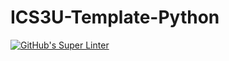 # ICS3U-Template-Python

[![GitHub's Super Linter](https://github.com/michael-clermont1/ICS3U-Unit4-02-Python/workflows/GitHub's%20Super%20Linter/badge.svg)](https://github.com/michael-clermont1/ICS3U-Unit4-02-Python/actions)
